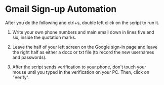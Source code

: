 # Gmail Sign-up Automation #

After you do the following and ctrl+s, double left click on the script to run it.

1. Write your own phone numbers and main email down in lines five and six, inside the quotation marks.

2. Leave the half of your left screen on the Google sign-in page and leave the right half as either a docx or txt file (to record the new usernames and passwords).

3. After the script sends verification to your phone, don't touch your mouse until you typed in the verification on your PC. Then, click on "Verify".
